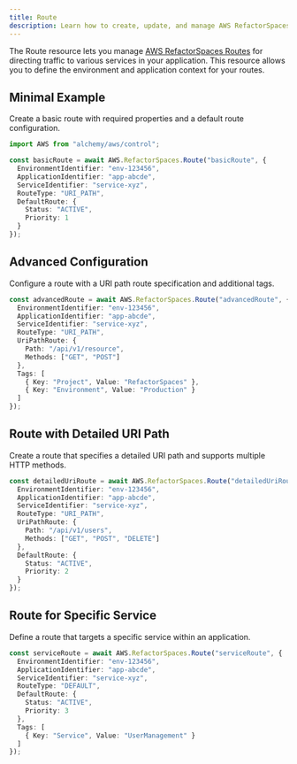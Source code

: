 ```yaml
---
title: Route
description: Learn how to create, update, and manage AWS RefactorSpaces Routes using Alchemy Cloud Control.
---
```


The Route resource lets you manage [AWS RefactorSpaces Routes](https://docs.aws.amazon.com/refactorspaces/latest/userguide/) for directing traffic to various services in your application. This resource allows you to define the environment and application context for your routes.

## Minimal Example

Create a basic route with required properties and a default route configuration.

```ts
import AWS from "alchemy/aws/control";

const basicRoute = await AWS.RefactorSpaces.Route("basicRoute", {
  EnvironmentIdentifier: "env-123456",
  ApplicationIdentifier: "app-abcde",
  ServiceIdentifier: "service-xyz",
  RouteType: "URI_PATH",
  DefaultRoute: {
    Status: "ACTIVE",
    Priority: 1
  }
});
```

## Advanced Configuration

Configure a route with a URI path route specification and additional tags.

```ts
const advancedRoute = await AWS.RefactorSpaces.Route("advancedRoute", {
  EnvironmentIdentifier: "env-123456",
  ApplicationIdentifier: "app-abcde",
  ServiceIdentifier: "service-xyz",
  RouteType: "URI_PATH",
  UriPathRoute: {
    Path: "/api/v1/resource",
    Methods: ["GET", "POST"]
  },
  Tags: [
    { Key: "Project", Value: "RefactorSpaces" },
    { Key: "Environment", Value: "Production" }
  ]
});
```

## Route with Detailed URI Path

Create a route that specifies a detailed URI path and supports multiple HTTP methods.

```ts
const detailedUriRoute = await AWS.RefactorSpaces.Route("detailedUriRoute", {
  EnvironmentIdentifier: "env-123456",
  ApplicationIdentifier: "app-abcde",
  ServiceIdentifier: "service-xyz",
  RouteType: "URI_PATH",
  UriPathRoute: {
    Path: "/api/v1/users",
    Methods: ["GET", "POST", "DELETE"]
  },
  DefaultRoute: {
    Status: "ACTIVE",
    Priority: 2
  }
});
```

## Route for Specific Service

Define a route that targets a specific service within an application.

```ts
const serviceRoute = await AWS.RefactorSpaces.Route("serviceRoute", {
  EnvironmentIdentifier: "env-123456",
  ApplicationIdentifier: "app-abcde",
  ServiceIdentifier: "service-xyz",
  RouteType: "DEFAULT",
  DefaultRoute: {
    Status: "ACTIVE",
    Priority: 3
  },
  Tags: [
    { Key: "Service", Value: "UserManagement" }
  ]
});
```